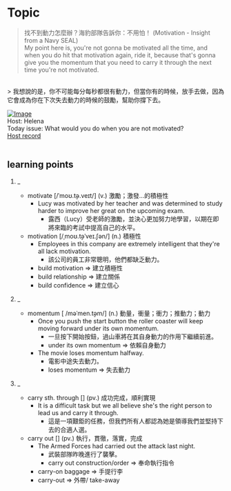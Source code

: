 # Topic

> 找不到動力怎麼辦？海豹部隊告訴你：不用怕！ (Motivation - Insight from a Navy SEAL) <br>
> My point here is, you're not gonna be motivated all the time, and when you do hit that motivation again, ride it, because that's gonna give you the momentum that you need to carry it through the next time you're not motivated.
 <br>
> 我想說的是，你不可能每分每秒都很有動力，但當你有的時候，放手去做，因為它會成為你在下次失去動力的時候的鼓勵，幫助你撐下去。

 <br>

[![Image](https://cdn.voicetube.com/assets/thumbnails/qaFSt0td1z8.jpg)](https://www.youtube.com/embed/qaFSt0td1z8?rel=0&showinfo=0&cc_load_policy=0&controls=1&autoplay=1&iv_load_policy=3&playsinline=1&wmode=transparent&start=174&end=189&enablejsapi=1&origin=https://tw.voicetube.com&widgetid=1)<br>
Host: Helena
<br>Today issue: What would you do when you are not motivated?
<br>
[Host record](https://cdn.voicetube.com/tmp/everyday_records/100000164773663/3643.mp3)
<br><br>
## learning points
1. _
	* motivate  [/ˈmoʊ.t̬ə.veɪt/] (v.) 激勵；激發…的積極性
		- Lucy was motivated by her teacher and was determined to study harder to improve her great on the upcoming exam.
			+ 露西（Lucy）受老師的激勵，並決心更加努力地學習，以期在即將來臨的考試中提高自己的水平。
	* motivation  [/ˌmoʊ.t̬əˈveɪ.ʃən/] (n.) 積極性
		- Employees in this company are extremely intelligent that they're all lack motivation.
			+ 該公司的員工非常聰明，他們都缺乏動力。
		- build motivation => 建立積極性
		- build relationship => 建立關係
		- build confidence => 建立信心

2. _
	* momentum  [ /məˈmen.t̬əm/] (n.) 動量，衝量；衝力；推動力；動力
		- Once you push the start button the roller coaster will keep moving forward under its own momentum.
			+ 一旦按下開始按鈕，過山車將在其自身動力的作用下繼續前進。
			+ under its own momentum => 依賴自身動力
		- The movie loses momentum halfway.
			+ 電影中途失去動力。
			+ loses momentum => 失去動力

3. _
	* carry sth. through [] (pv.) 成功完成，順利實現
		- It is a difficult task but we all believe she's the right person to lead us and carry it through.
			+ 這是一項艱鉅的任務，但我們所有人都認為她是領導我們並堅持下去的合適人選。
	* carry out [] (pv.) 執行，貫徹，落實，完成
		- The Armed Forces had carried out the attack last night.
			+ 武裝部隊昨晚進行了襲擊。
			+ carry out construction/order => 奉命執行指令
		- carry-on baggage => 手提行李
		- carry-out => 外帶/ take-away
